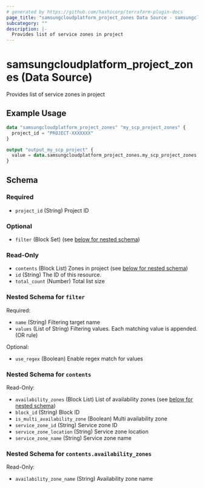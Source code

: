 ```yaml
---
# generated by https://github.com/hashicorp/terraform-plugin-docs
page_title: "samsungcloudplatform_project_zones Data Source - samsungcloudplatform"
subcategory: ""
description: |-
  Provides list of service zones in project
---
```


# samsungcloudplatform_project_zones (Data Source)

Provides list of service zones in project

## Example Usage

```terraform
data "samsungcloudplatform_project_zones" "my_scp_project_zones" {
  project_id = "PROJECT-XXXXXXX"
}

output "output_my_scp_project" {
  value = data.samsungcloudplatform_project_zones.my_scp_project_zones
}
```

<!-- schema generated by tfplugindocs -->
## Schema

### Required

- `project_id` (String) Project ID

### Optional

- `filter` (Block Set) (see [below for nested schema](#nestedblock--filter))

### Read-Only

- `contents` (Block List) Zones in project (see [below for nested schema](#nestedblock--contents))
- `id` (String) The ID of this resource.
- `total_count` (Number) Total list size

<a id="nestedblock--filter"></a>
### Nested Schema for `filter`

Required:

- `name` (String) Filtering target name
- `values` (List of String) Filtering values. Each matching value is appended. (OR rule)

Optional:

- `use_regex` (Boolean) Enable regex match for values


<a id="nestedblock--contents"></a>
### Nested Schema for `contents`

Read-Only:

- `availability_zones` (Block List) List of availability zones (see [below for nested schema](#nestedblock--contents--availability_zones))
- `block_id` (String) Block ID
- `is_multi_availability_zone` (Boolean) Multi availability zone
- `service_zone_id` (String) Service zone ID
- `service_zone_location` (String) Service zone location
- `service_zone_name` (String) Service zone name

<a id="nestedblock--contents--availability_zones"></a>
### Nested Schema for `contents.availability_zones`

Read-Only:

- `availability_zone_name` (String) Availability zone name


